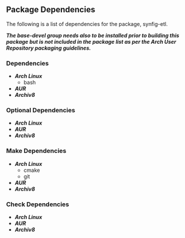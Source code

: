 ## Package Dependencies

The following is a list of dependencies for the package, synfig-etl.

_**The base-devel group needs also to be installed prior to building this package but is not included in the package list as per the Arch User Repository packaging guidelines.**_

### Dependencies

+ _**Arch Linux**_
  + bash
+ _**AUR**_
+ _**Archiv8**_

### Optional Dependencies

+ _**Arch Linux**_
+ _**AUR**_
+ _**Archiv8**_

### Make Dependencies

+ _**Arch Linux**_
  + cmake
  + git
+ _**AUR**_
+ _**Archiv8**_

### Check Dependencies

+ _**Arch Linux**_
+ _**AUR**_
+ _**Archiv8**_
